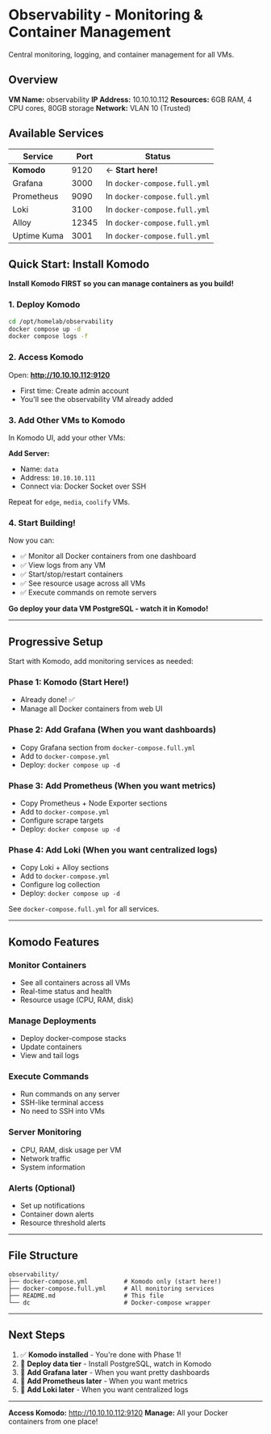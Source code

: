# Observability - Monitoring & Container Management

Central monitoring, logging, and container management for all VMs.

## Overview

**VM Name:** observability
**IP Address:** 10.10.10.112
**Resources:** 6GB RAM, 4 CPU cores, 80GB storage
**Network:** VLAN 10 (Trusted)

## Available Services

| Service | Port | Status |
|---------|------|--------|
| **Komodo** | 9120 | ← **Start here!** |
| Grafana | 3000 | In `docker-compose.full.yml` |
| Prometheus | 9090 | In `docker-compose.full.yml` |
| Loki | 3100 | In `docker-compose.full.yml` |
| Alloy | 12345 | In `docker-compose.full.yml` |
| Uptime Kuma | 3001 | In `docker-compose.full.yml` |

## Quick Start: Install Komodo

**Install Komodo FIRST so you can manage containers as you build!**

### 1. Deploy Komodo

```bash
cd /opt/homelab/observability
docker compose up -d
docker compose logs -f
```

### 2. Access Komodo

Open: **http://10.10.10.112:9120**

- First time: Create admin account
- You'll see the observability VM already added

### 3. Add Other VMs to Komodo

In Komodo UI, add your other VMs:

**Add Server:**
- Name: `data`
- Address: `10.10.10.111`
- Connect via: Docker Socket over SSH

Repeat for `edge`, `media`, `coolify` VMs.

### 4. Start Building!

Now you can:
- ✅ Monitor all Docker containers from one dashboard
- ✅ View logs from any VM
- ✅ Start/stop/restart containers
- ✅ See resource usage across all VMs
- ✅ Execute commands on remote servers

**Go deploy your data VM PostgreSQL - watch it in Komodo!**

---

## Progressive Setup

Start with Komodo, add monitoring services as needed:

### Phase 1: Komodo (Start Here!)
- Already done! ✅
- Manage all Docker containers from web UI

### Phase 2: Add Grafana (When you want dashboards)
- Copy Grafana section from `docker-compose.full.yml`
- Add to `docker-compose.yml`
- Deploy: `docker compose up -d`

### Phase 3: Add Prometheus (When you want metrics)
- Copy Prometheus + Node Exporter sections
- Add to `docker-compose.yml`
- Configure scrape targets
- Deploy: `docker compose up -d`

### Phase 4: Add Loki (When you want centralized logs)
- Copy Loki + Alloy sections
- Add to `docker-compose.yml`
- Configure log collection
- Deploy: `docker compose up -d`

See `docker-compose.full.yml` for all services.

---

## Komodo Features

### Monitor Containers
- See all containers across all VMs
- Real-time status and health
- Resource usage (CPU, RAM, disk)

### Manage Deployments
- Deploy docker-compose stacks
- Update containers
- View and tail logs

### Execute Commands
- Run commands on any server
- SSH-like terminal access
- No need to SSH into VMs

### Server Monitoring
- CPU, RAM, disk usage per VM
- Network traffic
- System information

### Alerts (Optional)
- Set up notifications
- Container down alerts
- Resource threshold alerts

---

## File Structure

```
observability/
├── docker-compose.yml          # Komodo only (start here!)
├── docker-compose.full.yml     # All monitoring services
├── README.md                   # This file
└── dc                          # Docker-compose wrapper
```

---

## Next Steps

1. ✅ **Komodo installed** - You're done with Phase 1!
2. 🚧 **Deploy data tier** - Install PostgreSQL, watch in Komodo
3. 🚧 **Add Grafana later** - When you want pretty dashboards
4. 🚧 **Add Prometheus later** - When you want metrics
5. 🚧 **Add Loki later** - When you want centralized logs

---

**Access Komodo:** http://10.10.10.112:9120
**Manage:** All your Docker containers from one place!
